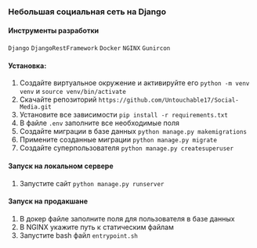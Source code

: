 
### Небольшая социальная сеть на Django

#### Инструменты разработки

<span>`Django`</span>
<span>`DjangoRestFramework`</span>
<span>`Docker`</span>
<span>`NGINX`</span>
<span>`Gunircon`</span>

#### Установка:

1. Создайте виртуальное окружение и активируйте его `python -m venv venv` и `source venv/bin/activate`
2. Скачайте репозиторий `https://github.com/Untouchable17/Social-Media.git`
3. Установите все зависимости `pip install -r requirements.txt`
4. В файле `.env` заполните все необходимые поля
5. Создайте миграции в базе данных `python manage.py makemigrations`
6. Примените созданные миграции `python manage.py migrate`
7. Создайте суперпользователя `python manage.py createsuperuser`


#### Запуск на локальном сервере

1. Запустите сайт `python manage.py runserver`

#### Запуск на продакшане

1. В докер файле заполните поля для пользователя в базе данных
2. В NGINX укажите путь к статическим файлам
3. Запустите bash файл `entrypoint.sh`

